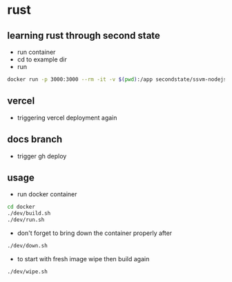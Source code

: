 # rust

## learning rust through second state

- run container
- cd to example dir
- run

```bash
docker run -p 3000:3000 --rm -it -v $(pwd):/app secondstate/ssvm-nodejs-starter:v1
```

## vercel

- triggering vercel deployment again

## docs branch

- trigger gh deploy

## usage

- run docker container 

```bash
cd docker
./dev/build.sh
./dev/run.sh
```

- don't forget to bring down the container properly after

```bash
./dev/down.sh
```

- to start with fresh image wipe then build again

```bash
./dev/wipe.sh
```

